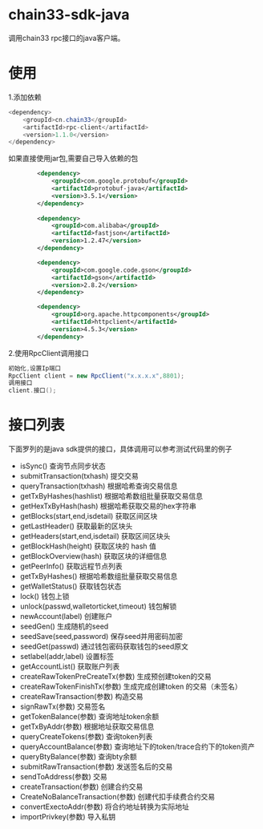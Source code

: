 # chain33-sdk-java
调用chain33 rpc接口的java客户端。

# 使用
1.添加依赖
``` java
<dependency>
	<groupId>cn.chain33</groupId>
	<artifactId>rpc-client</artifactId>
	<version>1.1.0</version>
</dependency>
```
如果直接使用jar包,需要自己导入依赖的包

``` xml
        <dependency>
			<groupId>com.google.protobuf</groupId>
			<artifactId>protobuf-java</artifactId>
			<version>3.5.1</version>
		</dependency>
		
		<dependency>
			<groupId>com.alibaba</groupId>
			<artifactId>fastjson</artifactId>
			<version>1.2.47</version>
		</dependency>

		<dependency>
            <groupId>com.google.code.gson</groupId>
            <artifactId>gson</artifactId>
            <version>2.8.2</version>
        </dependency>

		<dependency>
			<groupId>org.apache.httpcomponents</groupId>
			<artifactId>httpclient</artifactId>
			<version>4.5.3</version>
		</dependency>

```
2.使用RpcClient调用接口

``` java
初始化,设置Ip端口
RpcClient client = new RpcClient("x.x.x.x",8801);
调用接口
client.接口();
```
# 接口列表
下面罗列的是java sdk提供的接口，具体调用可以参考测试代码里的例子

 - isSync() 查询节点同步状态
 - submitTransaction(txhash)    提交交易
 - queryTransaction(txhash)     根据哈希查询交易信息
 - getTxByHashes(hashlist)     根据哈希数组批量获取交易信息
 - getHexTxByHash(hash)     根据哈希获取交易的hex字符串
 - getBlocks(start,end,isdetail)    获取区间区块
 - getLastHeader()    获取最新的区块头
 - getHeaders(start,end,isdetail)    获取区间区块头
 - getBlockHash(height)     获取区块的 hash 值
 - getBlockOverview(hash)    获取区块的详细信息
 - getPeerInfo()    获取远程节点列表 
 - getTxByHashes()    根据哈希数组批量获取交易信息
 - getWalletStatus()    获取钱包状态
 - lock()    钱包上锁
 - unlock(passwd,walletorticket,timeout)   钱包解锁
 - newAccount(label)    创建账户
 - seedGen()    生成随机的seed
 - seedSave(seed,password)    保存seed并用密码加密
 - seedGet(passwd)    通过钱包密码获取钱包的seed原文
 - setlabel(addr,label)    设置标签
 - getAccountList()     获取账户列表
 - createRawTokenPreCreateTx(参数)    生成预创建token的交易
 - createRawTokenFinishTx(参数)   生成完成创建token 的交易（未签名）
 - createRawTransaction(参数)    构造交易
 - signRawTx(参数)    交易签名
 - getTokenBalance(参数)    查询地址token余额
 - getTxByAddr(参数)    根据地址获取交易信息
 - queryCreateTokens(参数)    查询token列表
 - queryAccountBalance(参数)    查询地址下的token/trace合约下的token资产
 - queryBtyBalance(参数)    查询bty余额
 - submitRawTransaction(参数)    发送签名后的交易
 - sendToAddress(参数)    交易
 - createTransaction(参数) 创建合约交易
 - CreateNoBalanceTransaction(参数) 创建代扣手续费合约交易
 - convertExectoAddr(参数) 将合约地址转换为实际地址
 - importPrivkey(参数) 导入私钥

